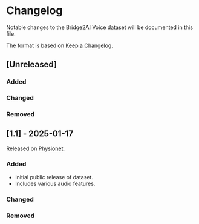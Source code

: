 # Changelog

Notable changes to the Bridge2AI Voice dataset will be documented in this file.

The format is based on [Keep a Changelog](https://keepachangelog.com/en/1.0.0/).

## [Unreleased]

### Added

### Changed

### Removed

## [1.1] - 2025-01-17
Released on [Physionet](https://physionet.org/content/b2ai-voice/1.1/).

### Added
- Initial public release of dataset.
- Includes various audio features.

### Changed

### Removed

